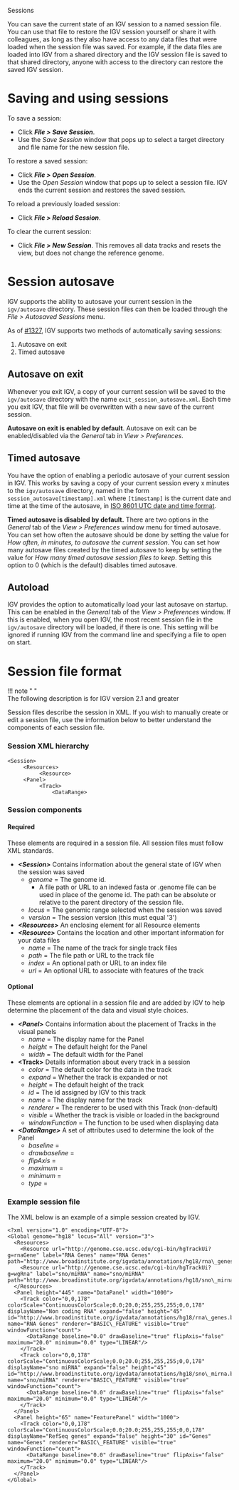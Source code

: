 <!---
The page title should not go in the menu
-->
<p class="page-title"> Sessions </p>

You can save the current state of an IGV session to a named session file. You can use that file to restore the IGV
session yourself or share it with colleagues, as long as they also have access to any data files that
were loaded when the session file was saved. For example, if the data files are loaded into IGV from a shared directory
and the IGV session file is saved to that shared directory, anyone with access to the directory can restore the saved
IGV session.

# Saving and using sessions

To save a session:

* Click _**File > Save Session**_.
* Use the _Save Session_ window that pops up to select a target directory and file name for the new session file.

To restore a saved session:

* Click _**File > Open Session**_.
* Use the _Open Session_ window that pops up to select a session file. IGV ends the current session and restores the saved session.

To reload a previously loaded session:

* Click _**File  > Reload Session**_.

To clear the current session: 

* Click _**File > New Session**_. This removes all data tracks and resets the view, but does not change the reference genome.

# Session autosave

IGV supports the ability to autosave your current session in the `igv/autosave` directory.  These session files can then be loaded through the *File > Autosaved Sessions* menu.  

As of [#1327](https://github.com/igvteam/igv/pull/1327), IGV supports two methods of automatically saving sessions:
1. Autosave on exit
2. Timed autosave

## Autosave on exit
Whenever you exit IGV, a copy of your current session will be saved to the `igv/autosave` directory with the name `exit_session_autosave.xml`.  Each time you exit IGV, that file will be overwritten with a new save of the current session.

**Autosave on exit is enabled by default**.  Autosave on exit can be enabled/disabled via  the *General* tab in *View > Preferences*.

## Timed autosave
You have the option of enabling a periodic autosave of your current session in IGV.  This works by saving a copy of your current session every x minutes to the `igv/autosave` directory, named in the form `session_autosave[timestamp].xml` where `[timestamp]` is the current date and time at the time of the autosave, in [ISO 8601 UTC date and time format](https://en.wikipedia.org/wiki/ISO_8601).   

**Timed autosave is disabled by default.** There are two options in the *General* tab of the *View > Preferences* window menu for timed autosave.  You can set how often the autosave should be done by setting the value for *How often, in minutes, to autosave the current session*.  You can set how many autosave files created by the timed autosave to keep by setting the value for *How many timed autosave session files to keep*.  Setting this option to 0 (which is the default) disables timed autosave.

## Autoload
IGV provides the option to automatically load your last autosave on startup.  This can be enabled in the *General* tab of the *View > Preferences* window.  If this is enabled, when you open IGV, the most recent session file in the `igv/autosave` directory will be loaded, if there is one.  This setting will be ignored if running IGV from the command line and specifying a file to open on start.


# Session file format

!!! note " "  
    The following description is for IGV version 2.1 and greater


 Session files describe the session in XML. If you wish to manually create or edit a session file, use the
information below to better understand the components of each session file.

### Session XML hierarchy

```
<Session>
     <Resources>
          <Resource>
     <Panel>
          <Track>
              <DataRange>
```

### Session components
#### Required
These elements are required in a session file. All session files must follow XML standards.

* _**<Session\>**_ Contains information about the general state of IGV when the session was saved
    * _genome_ = The genome id.
        * A file path or URL to an indexed fasta or .genome file can be used in place
          of the genome id. The path can be absolute or relative to the parent directory of the session file.
    * _locus_ = The genomic range selected when the session was saved
    * _version_ = The session version (this must equal '3')
* _**<Resources\>**_ An enclosing element for all Resource elements
* _**<Resource\>**_ Contains the location and other important information for your data files
    * _name_ = The name of the track for single track files
    * _path_ = The file path or URL to the track file
    * _index_ = An optional path or URL to an index file
    * _url_ = An optional URL to associate with features of the track

#### Optional 
These elements are optional in a session file and are added by IGV to help determine the placement of the
data and visual style choices.

* _**<Panel\>**_ Contains information about the placement of Tracks in the visual panels
    * _name_ = The display name for the Panel
    * _height_ = The default height for the Panel
    * _width_ = The default width for the Panel
* **<Track\>** Details information about every track in a session
    * _color_ = The default color for the data in the track
    * _expand_ = Whether the track is expanded or not
    * _height_ = The default height of the track
    * _id_ = The id assigned by IGV to this track
    * _name_ = The display name for the track
    * _renderer_  = The renderer to be used with this Track (non-default)
    * _visible_ = Whether the track is visible or loaded in the background
    * _windowFunction_ = The function to be used when displaying data
* _**<DataRange\>**_ A set of attributes used to determine the look of the Panel
    * _baseline_ =
    * _drawbaseline_ =
    * _flipAxis_ =
    * _maximum_ =
    * _minimum_ =
    * _type_ =

### Example session file

The XML below is an example of a simple session created by IGV.

```
<?xml version="1.0" encoding="UTF-8"?>
<Global genome="hg18" locus="All" version="3">
  <Resources>
    <Resource url="http://genome.cse.ucsc.edu/cgi-bin/hgTrackUi?g=rnaGene" label="RNA Genes" name="RNA Genes" path="http://www.broadinstitute.org/igvdata/annotations/hg18/rna\_genes.bed"/>
    <Resource url="http://genome.cse.ucsc.edu/cgi-bin/hgTrackUi?g=wgRna" label="sno/miRNA" name="sno/miRNA" path="http://www.broadinstitute.org/igvdata/annotations/hg18/sno\_mirna.bed"/>
  </Resources>
  <Panel height="445" name="DataPanel" width="1000">
    <Track color="0,0,178" colorScale="ContinuousColorScale;0.0;20.0;255,255,255;0,0,178" displayName="Non coding RNA" expand="false" height="45" id="http://www.broadinstitute.org/igvdata/annotations/hg18/rna\_genes.bed" name="RNA Genes" renderer="BASIC\_FEATURE" visible="true" windowFunction="count">
      <DataRange baseline="0.0" drawBaseline="true" flipAxis="false" maximum="20.0" minimum="0.0" type="LINEAR"/>
    </Track>
    <Track color="0,0,178" colorScale="ContinuousColorScale;0.0;20.0;255,255,255;0,0,178" displayName="sno miRNA" expand="false" height="45" id="http://www.broadinstitute.org/igvdata/annotations/hg18/sno\_mirna.bed" name="sno/miRNA" renderer="BASIC\_FEATURE" visible="true" windowFunction="count">
      <DataRange baseline="0.0" drawBaseline="true" flipAxis="false" maximum="20.0" minimum="0.0" type="LINEAR"/>
    </Track>
  </Panel>
  <Panel height="65" name="FeaturePanel" width="1000">
    <Track color="0,0,178" colorScale="ContinuousColorScale;0.0;20.0;255,255,255;0,0,178" displayName="RefSeq genes" expand="false" height="30" id="Genes" name="Genes" renderer="BASIC\_FEATURE" visible="true" windowFunction="count">
      <DataRange baseline="0.0" drawBaseline="true" flipAxis="false" maximum="20.0" minimum="0.0" type="LINEAR"/>
    </Track>
  </Panel>
</Global>
```